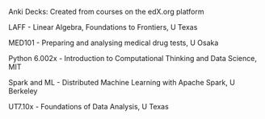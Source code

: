 Anki Decks:
Created from courses on the edX.org platform

LAFF - Linear Algebra, Foundations to Frontiers, U Texas

MED101 - Preparing and analysing medical drug tests, U Osaka

Python 6.002x - Introduction to Computational Thinking and Data Science, MIT

Spark and ML - Distributed Machine Learning with Apache Spark, U Berkeley

UT7.10x - Foundations of Data Analysis, U Texas